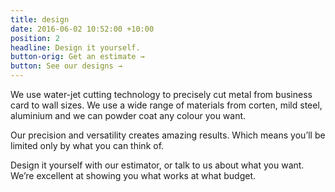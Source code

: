 ```yaml
---
title: design
date: 2016-06-02 10:52:00 +10:00
position: 2
headline: Design it yourself.
button-orig: Get an estimate →
button: See our designs →
---
```


We use water-jet cutting technology to precisely cut metal from business card to wall sizes. We use a wide range of materials from corten, mild steel, aluminium and we can powder coat any colour you want.

Our precision and versatility creates amazing results. Which means you’ll be limited only by what you can think of.

Design it yourself with our estimator, or talk to us about what you want. We’re excellent at showing you what works at what budget.
